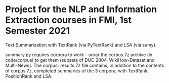 # Project for the NLP and Information Extraction courses in FMI, 1st Semester 2021

Text Summarization with TextRank (via PyTextRank) and LSA (via sumy).

summary.py requires corpora to work - unrar the corpus.7z archive (in code/corpus) to get them (subsets of DUC 2004, WikiHow-Dataset and Multi-News). The corpus+results.7z file contains, in addition to the contents of corpus.7z, completed summaries of the 3 corpora, with TextRank, PositionRank and LSA.
